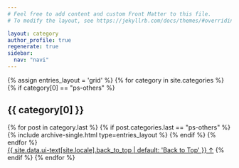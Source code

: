 ```yaml
---
# Feel free to add content and custom Front Matter to this file.
# To modify the layout, see https://jekyllrb.com/docs/themes/#overriding-theme-defaults

layout: category
author_profile: true
regenerate: true
sidebar:
  nav: "navi"
---
```


<div>
{% assign entries_layout = 'grid' %}
{% for category in site.categories %}
  {% if category[0] == "ps-others" %}
    <h2 class="archive__subtitle">{{ category[0] }}</h2>
    <div class="entries-{{ entries_layout }}">
    {% for post in category.last %}
      {% if post.categories.last == "ps-others" %}
        {% include archive-single.html type=entries_layout %}
      {% endif %}
    {% endfor %}
    </div>
    <a href="#page-title" class="back-to-top">{{ site.data.ui-text[site.locale].back_to_top | default: 'Back to Top' }} &uarr;</a>
  {% endif %}
{% endfor %}
</div>